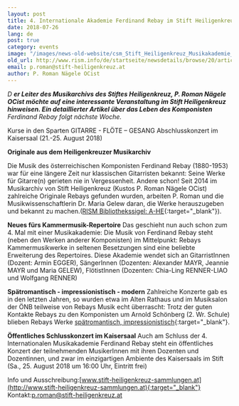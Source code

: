```yaml
---
layout: post
title: 4. Internationale Akademie Ferdinand Rebay im Stift Heiligenkreuz im Wienerwald/ NÖ / Österreich
date: 2018-07-26
lang: de
post: true
category: events
image: "/images/news-old-website/csm_Stift_Heiligenkreuz_Musikakademie_hl__17_18_Rebay_Ak_4_Plakat_601a46fe6b.jpg"
old_url: http://www.rism.info/de/startseite/newsdetails/browse/20/article/64/4th-international-ferdinand-rebay-academy-at-heiligenkreuz-abbey-austria.html
email: p.roman@stift-heiligenkreuz.at
author: P. Roman Nägele OCist
---
```


_D __er Leiter des Musikarchivs des Stiftes Heiligenkreuz, P. Roman Nägele OCist möchte auf eine interessante Veranstaltung im Stift Heiligenkreuz hinweisen. Ein detaillierter Artikel über das Leben des Komponisten__ Ferdinand Rebay folgt nächste Woche._

Kurse in den Sparten GITARRE - FLÖTE – GESANG
Abschlusskonzert im Kaisersaal (21.-25. August 2018)

**Originale aus dem Heiligenkreuzer Musikarchiv**

Die Musik des österreichischen Komponisten Ferdinand Rebay (1880-1953) war für eine längere Zeit nur klassischen Gitarristen bekannt: Seine Werke für Gitarre(n) gerieten nie in Vergessenheit. Andere schon! Seit 2014 im Musikarchiv von Stift Heiligenkreuz (Kustos P. Roman Nägele OCist) zahlreiche Originale Rebays gefunden wurden, arbeiten P. Roman und die Musikwissenschaftlerin Dr. Maria Gelew daran, die Werke herauszugeben und bekannt zu machen.([RISM Bibliothekssigel: A-HE](https://opac.rism.info/search?View=rism&siglum=A-HE&Language=de){:target="_blank"}).

**Neues fürs Kammermusik-Repertoire**
Das geschieht nun auch schon zum 4. Mal mit einer Musikakademie: Die Musik von Ferdinand Rebay steht (neben den Werken anderer Komponisten) im Mittelpunkt: Rebays Kammermusikwerke in seltenen Besetzungen sind eine beliebte Erweiterung des Repertoires. Diese Akademie wendet sich an GitarristInnen (Dozent: Armin EGGER), SängerInnen (Dozenten: Alexander MAYR, Jeannie MAYR und Maria GELEW), FlötistInnen (Dozenten: Chia-Ling RENNER-LIAO und Wolfgang RENNER)

**Spätromantisch - impressionistisch - modern**
Zahlreiche Konzerte gab es in den letzten Jahren, so wurden etwa im Alten Rathaus und im Musiksalon der ÖNB teilweise von Rebays Musik echt überrascht: Trotz der guten Kontakte Rebays zu den Komponisten um Arnold Schönberg (2. Wr. Schule) blieben Rebays Werke [spätromantisch, impressionistisch](http://www.stift-heiligenkreuz-sammlungen.at/musikarchiv/ferdinand-rebay/hoerbeispiele/){:target="_blank"}.

**Öffentliches Schlusskonzert im Kaisersaal**
Auch am Schluss der 4. Internationalen Musikakademie Ferdinand Rebay steht ein öffentliches Konzert der teilnehmenden MusikerInnen mit ihren Dozenten und Dozentinnen, und zwar im einzigartigen Ambiente des Kaisersaals im Stift (Sa., 25. August 2018 um 16:00 Uhr, Eintritt frei)

Info und Ausschreibung:[www.stift-heiligenkreuz-sammlungen.at](http://www.stift-heiligenkreuz-sammlungen.at){:target="_blank"}
Kontakt:[p.roman@stift-heiligenkreuz.at](mailto:p.roman@stift-heiligenkreuz.at)